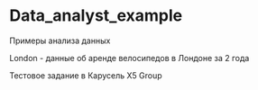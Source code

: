 # Data_analyst_example
Примеры анализа данных

London - данные об аренде велосипедов в Лондоне за 2 года

Тестовое задание в Карусель X5 Group

